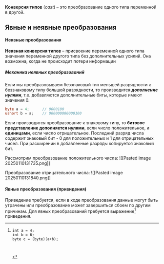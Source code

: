 **Конверсия типов** (*cast*) – это преобразование одного типа переменной в другой.
## Явные и неявные преобразования
#### Неявные преобразования
**Неявная конверсия типов** – присвоение переменной одного типа значения переменной другого типа без дополнительных усилий. Она возможна, когда не происходит потери информации
##### Механика неявных преобразований
Если мы преобразовываем беззнаковый тип меньшей разрядности к беззнаковому типу большой разрядности, то производится _**дополнение нулями**_, т.е. добавляются дополнительные биты, которые имеют значения 0. 
```cs 
byte a = 4;      // 0000100
ushort b = a;    // 000000000000100
```

Если производится преобразование к знаковому типу, то **битовое представление дополняется нулями**, если число положительное, и **единицами**, если число отрицательное. Последний разряд числа содержит знаковый бит - 0 для положительных и 1 для отрицательных чисел. При расширении в добавленные разряды копируется знаковый бит.

Рассмотрим преобразование положительного числа:
![[Pasted image 20250110131735.png]]

Преобразование отрицательного числа:
![[Pasted image 20250110131840.png]]

#### Явные преобразования (привидения)
Приведение требуется, если в ходе преобразования данные могут быть утрачены или преобразование может завершиться сбоем по другим причинам. Для явных преобразований требуется выражение[^1] приведения.

[^1]: 
	```
	int a = 4;
	int b = 6; 
	byte c = (byte)(a+b);
	

